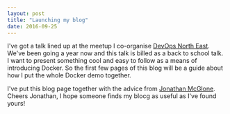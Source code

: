 ```yaml
---
layout: post
title: "Launching my blog"
date: 2016-09-25
---
```


I've got a talk lined up at the meetup I co-organise [DevOps North East](http://www.meetup.com/DevOpsNorthEast). We've been going a year now and this talk is billed as a back to school talk. I want to present something cool and easy to follow as a means of introducing Docker. So the first few pages of this blog will be a guide about how I put the whole Docker demo together.

I've put this blog page together with the advice from [Jonathan McGlone](http://jmcglone.com/guides/github-pages/). Cheers Jonathan, I hope someone finds my blocg as useful as I've found yours!


